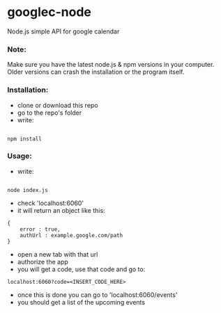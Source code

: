 # googlec-node
Node.js simple API for google calendar

### Note:

Make sure you have the latest node.js & npm versions in your computer. Older versions can crash the installation or the program itself.

### Installation:

- clone or download this repo
- go to the repo's folder
- write:

```

npm install
```

### Usage:

- write:

```

node index.js
```

- check 'localhost:6060'
- it will return an object like this:

```
{
	error : true,
	authUrl : example.google.com/path
}
```

- open a new tab with that url
- authorize the app
- you will get a code, use that code and go to:

```
localhost:6060?code=<INSERT_CODE_HERE>
```

- once this is done you can go to 'localhost:6060/events'
- you should get a list of the upcoming events
